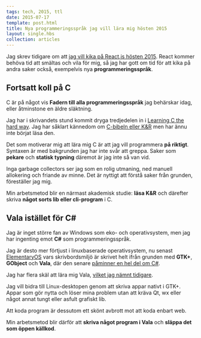 ```yaml
---
tags: tech, 2015, ttl
date: 2015-07-17
template: post.html
title: Nya programmeringsspråk jag vill lära mig hösten 2015
layout: single.hbs
collection: articles
---
```

Jag skrev tidigare om att [jag vill kika på React.js hösten 2015](/b/ttl-2015-web/). React kommer behöva tid att smältas och vila för mig, så jag har gott om tid för att kika på andra saker också, exempelvis nya **programmeringsspråk**.


## Fortsatt koll på C

C är på något vis **Fadern till alla programmeringsspråk** jag behärskar idag, eller åtminstone en äldre släktning.

Jag har i skrivandets stund kommit dryga tredjedelen in i [Learning C the hard way](http://c.learncodethehardway.org/book/). Jag har såklart kännedom om [C-bibeln eller K&R](https://sv.wikipedia.org/wiki/The_C_Programming_Language) men har ännu inte börjat läsa den.

Det som motiverar mig att lära mig C är att jag vill programmera **på riktigt**. Syntaxen är med bakgrunden jag har inte svår att greppa. Saker som **pekare** och **statisk typning** däremot är jag inte så van vid.

Inga garbage collectors ser jag som en rolig utmaning, ned manuell allokering och friande av minne. Det är nyttigt att förstå saker från grunden, föreställer jag mig.

Min arbetsmetod blir en närmast akademisk studie: **läsa K&R** och därefter skriva **något sorts lib eller cli-program** i C.


## Vala istället för C#

Jag är inget större fan av Windows som eko- och operativsystem, men jag har ingenting emot **C#** som programmeringsspråk.

Jag är desto mer förtjust i linuxbaserade operativsystem, nu senast [ElementaryOS](http://elementary.io) vars skrivbordsmiljö är skrivet helt ifrån grunden med **GTK+**, **GObject** och **Vala**, där den senare [påminner en hel del om C#](https://wiki.gnome.org/Projects/Vala/ValaForCSharpProgrammers).

Jag har flera skäl att lära mig Vala, [vilket jag nämnt tidigare](http://www.madr.se/b/vala/).

Jag vill bidra till Linux-desktopen genom att skriva appar nativt i GTK+. Appar som gör nytta och löser mina problem utan att kräva Qt, wx eller något annat tungt eller asfult grafiskt lib. 

Att koda program är dessutom ett skönt avbrott mot att koda enbart web.

Min arbetsmetod blir därför att **skriva något program i Vala** och **släppa det som öppen källkod**.